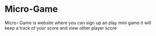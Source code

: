 ﻿# Micro-Game

Micro- Game is website where you can sign up an play mini game it will keep a track of your score and view other player score 
